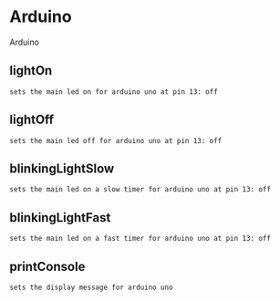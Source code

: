 # Arduino
Arduino

**lightOn**
--------
    sets the main led on for arduino uno at pin 13: off

**lightOff**  
----------
    sets the main led off for arduino uno at pin 13: off

**blinkingLightSlow** 
-----------
    sets the main led on a slow timer for arduino uno at pin 13: off
 
**blinkingLightFast** 
--------
    sets the main led on a fast timer for arduino uno at pin 13: off

**printConsole** 
-----------
    sets the display message for arduino uno
